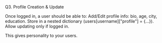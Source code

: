 Q3. Profile Creation & Update

Once logged in, a user should be able to:
Add/Edit profile info: bio, age, city, education.
Store in a nested dictionary (users[username]["profile"] = {...}).
Allow updating only if logged in.

This gives personality to your users.